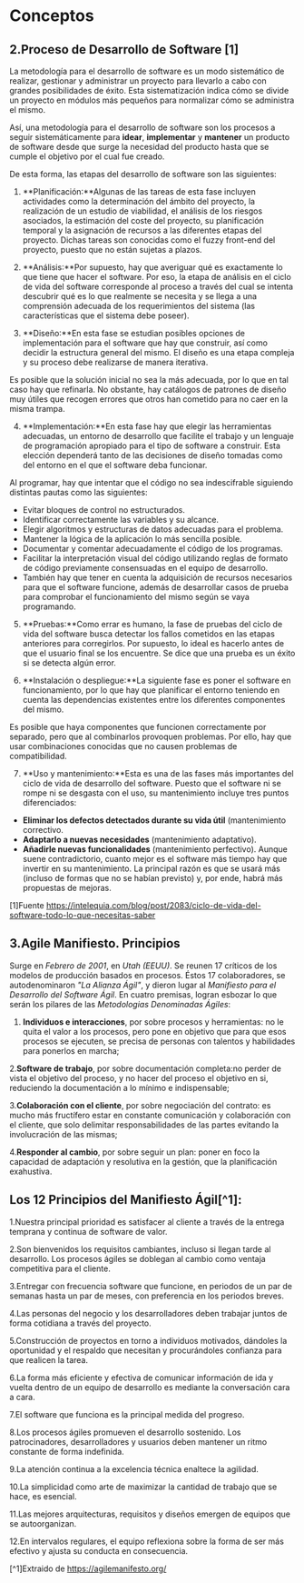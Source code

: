 # Conceptos

## **2.Proceso de Desarrollo de Software** [1]

La metodología para el desarrollo de software es un modo sistemático de realizar, gestionar y administrar un proyecto para llevarlo a cabo con grandes posibilidades de éxito. Esta sistematización indica cómo se divide un proyecto en módulos más pequeños para normalizar cómo se administra el mismo.

Así, una metodología para el desarrollo de software son los procesos a seguir sistemáticamente para **idear**, **implementar** y **mantener** un producto de software desde que surge la necesidad del producto hasta que se cumple el objetivo por el cual fue creado.

De esta forma, las etapas del desarrollo de software son las siguientes:

1. **Planificación:**Algunas de las tareas de esta fase incluyen actividades como la determinación del ámbito del proyecto, la realización de un estudio de viabilidad, el análisis de los riesgos asociados, la estimación del coste del proyecto, su planificación temporal y la asignación de recursos a las diferentes etapas del proyecto. Dichas tareas son conocidas como el fuzzy front-end del proyecto, puesto que no están sujetas a plazos.

2. **Análisis:**Por supuesto, hay que averiguar qué es exactamente lo que tiene que hacer el software. Por eso, la etapa de análisis en el ciclo de vida del software corresponde al proceso a través del cual se intenta descubrir qué es lo que realmente se necesita y se llega a una comprensión adecuada de los requerimientos del sistema (las características que el sistema debe poseer).

3. **Diseño:**En esta fase se estudian posibles opciones de implementación para el software que hay que construir, así como decidir la estructura general del mismo. El diseño es una etapa compleja y su proceso debe realizarse de manera iterativa.

Es posible que la solución inicial no sea la más adecuada, por lo que en tal caso hay que refinarla. No obstante, hay catálogos de patrones de diseño muy útiles que recogen errores que otros han cometido para no caer en la misma trampa.

4. **Implementación:**En esta fase hay que elegir las herramientas adecuadas, un entorno de desarrollo que facilite el trabajo y un lenguaje de programación apropiado para el tipo de software a construir. Esta elección dependerá tanto de las decisiones de diseño tomadas como del entorno en el que el software deba funcionar.

Al programar, hay que intentar que el código no sea indescifrable siguiendo distintas pautas como las siguientes:

- Evitar bloques de control no estructurados.
- Identificar correctamente las variables y su alcance.
- Elegir algoritmos y estructuras de datos adecuadas para el problema.
- Mantener la lógica de la aplicación lo más sencilla posible.
- Documentar y comentar adecuadamente el código de los programas.
- Facilitar la interpretación visual del código utilizando reglas de formato de código previamente consensuadas en el equipo de desarrollo.
- También hay que tener en cuenta la adquisición de recursos necesarios para que el software funcione, además de desarrollar casos de prueba para comprobar el funcionamiento del mismo según se vaya programando.

5. **Pruebas:**Como errar es humano, la fase de pruebas del ciclo de vida del software busca detectar los fallos cometidos en las etapas anteriores para corregirlos. Por supuesto, lo ideal es hacerlo antes de que el usuario final se los encuentre. Se dice que una prueba es un éxito si se detecta algún error.

6. **Instalación o despliegue:**La siguiente fase es poner el software en funcionamiento, por lo que hay que planificar el entorno teniendo en cuenta las dependencias existentes entre los diferentes componentes del mismo.

Es posible que haya componentes que funcionen correctamente por separado, pero que al combinarlos provoquen problemas. Por ello, hay que usar combinaciones conocidas que no causen problemas de compatibilidad.

7. **Uso y mantenimiento:**Esta es una de las fases más importantes del ciclo de vida de desarrollo del software. Puesto que el software ni se rompe ni se desgasta con el uso, su mantenimiento incluye tres puntos diferenciados:

- **Eliminar los defectos detectados durante su vida útil** (mantenimiento correctivo.
- **Adaptarlo a nuevas necesidades** (mantenimiento adaptativo).
- **Añadirle nuevas funcionalidades** (mantenimiento perfectivo).
Aunque suene contradictorio, cuanto mejor es el software más tiempo hay que invertir en su mantenimiento. La principal razón es que se usará más (incluso de formas que no se habían previsto) y, por ende, habrá más propuestas de mejoras.


[1]Fuente https://intelequia.com/blog/post/2083/ciclo-de-vida-del-software-todo-lo-que-necesitas-saber

## **3.Agile Manifiesto. Principios**

Surge en *Febrero de 2001*,  en *Utah (EEUU)*.  Se reunen 17 críticos de los modelos de producción basados en procesos. 
Éstos 17 colaboradores, se autodenominaron *"La Alianza Ágil"*, y dieron lugar al *Manifiesto para el Desarrollo del Software Ágil*.
En cuatro premisas, logran esbozar lo que serán los pilares de las *Metodologias Denominadas Ágiles*:
1. **Individuos e interacciones**, por sobre procesos y herramientas: no le quita el valor a los procesos, pero pone en objetivo que para que esos procesos  se ejecuten, se precisa de personas con talentos y habilidades para ponerlos en marcha;

2.**Software de trabajo**,  por sobre documentación completa:no perder de vista el objetivo del proceso, y no hacer del proceso el objetivo en si, reduciendo la documentación a lo mínimo e indispensable;

3.**Colaboración con  el cliente**, por sobre negociación del contrato: es mucho más fructífero estar en constante comunicación y colaboración con el cliente, que solo delimitar responsabilidades de las partes evitando la involucración de las mismas;

4.**Responder al cambio**, por sobre seguir un plan: poner en foco la capacidad de adaptación y resolutiva en la gestión, que la planificación exahustiva.

## Los 12 Principios  del Manifiesto Ágil[^1]:
1.Nuestra principal prioridad es satisfacer al cliente a través de la entrega temprana y continua de software de valor.

2.Son bienvenidos los requisitos cambiantes, incluso si llegan tarde al desarrollo. Los procesos ágiles se doblegan al cambio como ventaja competitiva para el cliente.

3.Entregar con frecuencia software que funcione, en periodos de un par de semanas hasta un par de meses, con preferencia en los periodos breves.

4.Las personas del negocio y los desarrolladores deben trabajar juntos de forma cotidiana a través del proyecto.

5.Construcción de proyectos en torno a individuos motivados, dándoles la oportunidad y el respaldo que necesitan y procurándoles confianza para que realicen la tarea.

6.La forma más eficiente y efectiva de comunicar información de ida y vuelta dentro de un equipo de desarrollo es mediante la conversación cara a cara.

7.El software que funciona es la principal medida del progreso.

8.Los procesos ágiles promueven el desarrollo sostenido. Los patrocinadores, desarrolladores y usuarios deben mantener un ritmo constante de forma indefinida.

9.La atención continua a la excelencia técnica enaltece la agilidad.

10.La simplicidad como arte de maximizar la cantidad de trabajo que se hace, es esencial.

11.Las mejores arquitecturas, requisitos y diseños emergen de equipos que se autoorganizan.

12.En intervalos regulares, el equipo reflexiona sobre la forma de ser más efectivo y ajusta su conducta en consecuencia.

[^1]Extraido de https://agilemanifesto.org/
